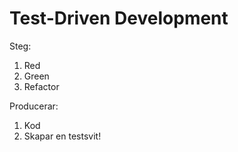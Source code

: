 # Test-Driven Development

Steg:

1. Red
2. Green
3. Refactor

Producerar:

1. Kod
2. Skapar en testsvit!
